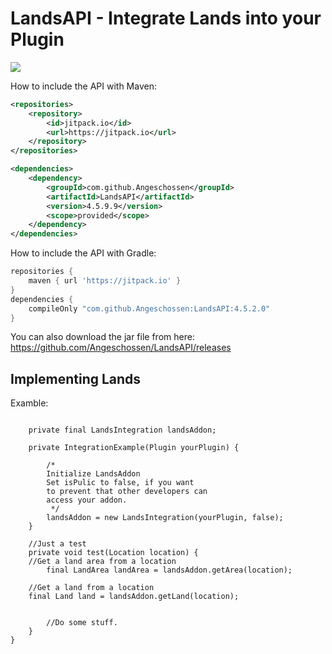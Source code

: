 # LandsAPI - Integrate Lands into your Plugin
[![](https://jitpack.io/v/Angeschossen/LandsAPI.svg)](https://jitpack.io/#Angeschossen/LandsAPI)


How to include the API with Maven: 
```xml
<repositories>
	<repository>
		<id>jitpack.io</id>
		<url>https://jitpack.io</url>
	</repository>
</repositories>

<dependencies>
    <dependency>
        <groupId>com.github.Angeschossen</groupId>
        <artifactId>LandsAPI</artifactId>
        <version>4.5.9.9</version>
        <scope>provided</scope>
    </dependency>
</dependencies>
```

How to include the API with Gradle:
```groovy
repositories {
	maven { url 'https://jitpack.io' }
}
dependencies {
    compileOnly "com.github.Angeschossen:LandsAPI:4.5.2.0"
}
```


You can also download the jar file from here: https://github.com/Angeschossen/LandsAPI/releases


## Implementing Lands
Examble:

```public class IntegrationExample {

    private final LandsIntegration landsAddon;

    private IntegrationExample(Plugin yourPlugin) {

        /*
        Initialize LandsAddon
        Set isPulic to false, if you want
        to prevent that other developers can
        access your addon.
         */
        landsAddon = new LandsIntegration(yourPlugin, false);
    }

    //Just a test
    private void test(Location location) {
   	//Get a land area from a location
        final LandArea landArea = landsAddon.getArea(location);
	
	//Get a land from a location
	final Land land = landsAddon.getLand(location);
	
	
        //Do some stuff.
    }
}
```
